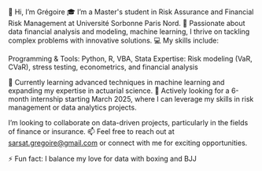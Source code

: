 👋 Hi, I’m Grégoire 
🎓 I’m a Master's student in Risk Assurance and Financial Risk Management at Université Sorbonne Paris Nord.
👀 Passionate about data financial analysis and modeling, machine learning, I thrive on tackling complex problems with innovative solutions.
💻 My skills include:

Programming & Tools: Python, R, VBA, Stata
Expertise: Risk modeling (VaR, CVaR), stress testing, econometrics, and financial analysis

🌱 Currently learning advanced techniques in machine learning and expanding my expertise in actuarial science.
💼 Actively looking for a 6-month internship starting March 2025, where I can leverage my skills in risk management or data analytics projects.

I’m looking to collaborate on data-driven projects, particularly in the fields of finance or insurance.
📫 Feel free to reach out at sarsat.gregoire@gmail.com or connect with me for exciting opportunities.

⚡ Fun fact: I balance my love for data with boxing and BJJ
<!---
GregDataMiner/GregDataMiner is a ✨ special ✨ repository because its `README.md` (this file) appears on your GitHub profile.
You can click the Preview link to take a look at your changes.
--->
